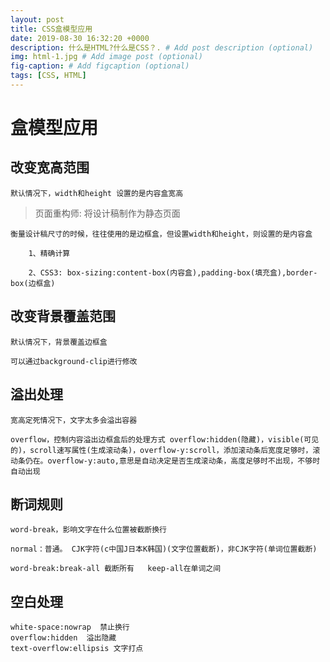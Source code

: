 ```yaml
---
layout: post
title: CSS盒模型应用
date: 2019-08-30 16:32:20 +0000
description: 什么是HTML?什么是CSS？. # Add post description (optional)
img: html-1.jpg # Add image post (optional)
fig-caption: # Add figcaption (optional)
tags: [CSS, HTML]
---
```

# 盒模型应用

## 改变宽高范围

    默认情况下，width和height 设置的是内容盒宽高

> 页面重构师: 将设计稿制作为静态页面

    衡量设计稿尺寸的时候，往往使用的是边框盒，但设置width和height，则设置的是内容盒

        1、精确计算

        2、CSS3: box-sizing:content-box(内容盒),padding-box(填充盒),border-box(边框盒)

## 改变背景覆盖范围

    默认情况下，背景覆盖边框盒

    可以通过background-clip进行修改

## 溢出处理

    宽高定死情况下，文字太多会溢出容器

    overflow，控制内容溢出边框盒后的处理方式 overflow:hidden(隐藏)，visible(可见的)，scroll速写属性(生成滚动条)，overflow-y:scroll，添加滚动条后宽度足够时，滚动条仍在。overflow-y:auto,意思是自动决定是否生成滚动条，高度足够时不出现，不够时自动出现

## 断词规则

    word-break，影响文字在什么位置被截断换行

    normal：普通。 CJK字符(c中国J日本K韩国)(文字位置截断)，非CJK字符(单词位置截断)

    word-break:break-all 截断所有   keep-all在单词之间

## 空白处理

    white-space:nowrap  禁止换行
    overflow:hidden  溢出隐藏
    text-overflow:ellipsis 文字打点